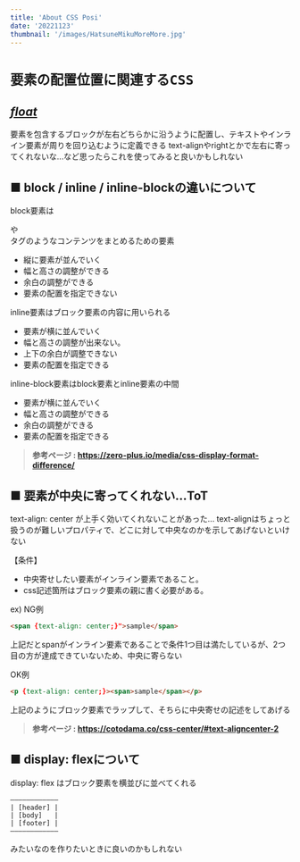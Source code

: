```yaml
---
title: 'About CSS Posi'
date: '20221123'
thumbnail: '/images/HatsuneMikuMoreMore.jpg'
---
```


# **`要素の配置位置に関連するCSS`**

## ***[float](https://developer.mozilla.org/ja/docs/Web/CSS/float)***

要素を包含するブロックが左右どちらかに沿うように配置し、テキストやインライン要素が周りを回り込むように定義できる
text-alignやrightとかで左右に寄ってくれないな...など思ったらこれを使ってみると良いかもしれない


## **■ block / inline / inline-blockの違いについて**

block要素は<div>や<section>タグのようなコンテンツをまとめるための要素
- 縦に要素が並んでいく
- 幅と高さの調整ができる
- 余白の調整ができる
- 要素の配置を指定できない

inline要素はブロック要素の内容に用いられる
- 要素が横に並んでいく
- 幅と高さの調整が出来ない。
- 上下の余白が調整できない
- 要素の配置を指定できる

inline-block要素はblock要素とinline要素の中間
- 要素が横に並んでいく
- 幅と高さの調整ができる
- 余白の調整ができる
- 要素の配置を指定できる

> **参考ページ : <https://zero-plus.io/media/css-display-format-difference/>**

## **■ 要素が中央に寄ってくれない...ToT**

text-align: center が上手く効いてくれないことがあった...
text-alignはちょっと扱うのが難しいプロパティで、どこに対して中央なのかを示してあげないといけない

【条件】
- 中央寄せしたい要素がインライン要素であること。
- css記述箇所はブロック要素の親に書く必要がある。

ex)
NG例
```html
<span {text-align: center;}">sample</span>
```
上記だとspanがインライン要素であることで条件1つ目は満たしているが、2つ目の方が達成できていないため、中央に寄らない

OK例
```html
<p {text-align: center;}><span>sample</span></p>
```
上記のようにブロック要素でラップして、そちらに中央寄せの記述をしてあげる

> **参考ページ : <https://cotodama.co/css-center/#text-aligncenter-2>**

## **■ display: flexについて**
display: flex
はブロック要素を横並びに並べてくれる
```Text
――――――――――――
| [header] |
| [body]   |
| [footer] |
――――――――――――
```
みたいなのを作りたいときに良いのかもしれない
